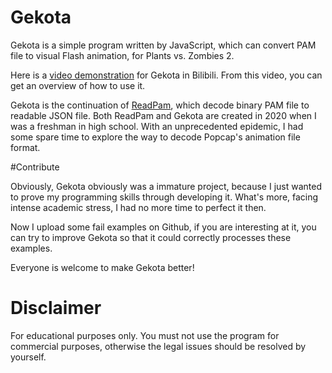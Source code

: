 # Gekota
Gekota is a simple program written by JavaScript, which can convert PAM file to visual Flash animation, for Plants vs. Zombies 2.

Here is a [video demonstration](https://www.bilibili.com/video/BV1Ya4y1Y7qz) for Gekota in Bilibili. From this video, you can get an overview of how to use it.

Gekota is the continuation of [ReadPam](https://github.com/jiangnangame/ReadPam), which decode binary PAM file to readable JSON file. Both ReadPam and Gekota are created in 2020 when I was a freshman in high school. With an unprecedented epidemic, I had some spare time to explore the way to decode Popcap's animation file format.

#Contribute

Obviously, Gekota obviously was a immature project, because I just wanted to prove my programming skills through developing it. What's more, facing intense academic stress, I had no more time to perfect it then. 

Now I upload some fail examples on Github, if you are interesting at it, you can try to improve Gekota so that it could correctly processes these examples.

Everyone is welcome to make Gekota better!

# Disclaimer

For educational purposes only. You must not use the program for commercial purposes, otherwise the legal issues should be resolved by yourself.


